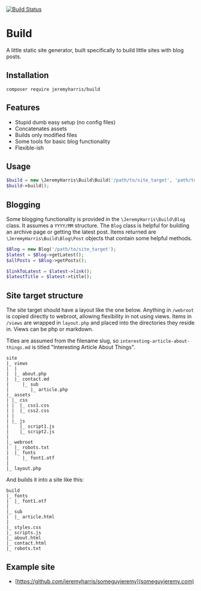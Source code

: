 [![Build
Status](https://travis-ci.org/jeremyharris/build.svg?branch=master)](https://travis-ci.org/jeremyharris/build)

# Build

A little static site generator, built specifically to build little sites with
blog posts.

## Installation

`composer require jeremyharris/build`

## Features

- Stupid dumb easy setup (no config files)
- Concatenates assets
- Builds only modified files
- Some tools for basic blog functionality
- Flexible-ish

## Usage

```php
$build = new \JeremyHarris\Build\Build('/path/to/site_target', 'path/to/build_target');
$build->build();
```

## Blogging

Some blogging functionality is provided in the `\JeremyHarris\Build\Blog` class.
It assumes a `YYYY/MM` structure. The `Blog` class is helpful for building an
archive page or getting the latest post. Items returned are `\JeremyHarris\Build\Blog\Post`
objects that contain some helpful methods.

```php
$Blog = new Blog('/path/to/site_target');
$latest = $Blog->getLatest();
$allPosts = $Blog->getPosts();

$linkToLatest = $latest->link();
$latestTitle = $latest->title();
```

## Site target structure

The site target should have a layout like the one below. Anything in `/webroot`
is copied directly to webroot, allowing flexibility in not using views. Items
in `/views` are wrapped in `layout.php` and placed into the directories they
reside in. Views can be php or markdown.

Titles are assumed from the filename slug, so `interesting-article-about-things.md`
is titled "Interesting Article About Things".

```
site
|_ views
|  |
|  |_ about.php
|  |_ contact.md
|     |_ sub
|        |_ article.php
|_ assets
| |_ css
| |  |_ css1.css
| |  |_ css2.css
| |
| |_ js
|    |_ script1.js
|    |_ script2.js
|
|_ webroot
|  |_ robots.txt
|  |_ fonts
|     |_ font1.otf
|
|_ layout.php
```

And builds it into a site like this:

```
build
|_ fonts
|  |_ font1.otf
|
|_ sub
|  |_ article.html
|
|_ styles.css
|_ scripts.js
|_ about.html
|_ contact.html
|_ robots.txt
```

## Example site

- [https://github.com/jeremyharris/someguyjeremy](someguyjeremy.com)